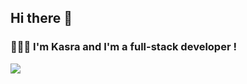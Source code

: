 ## Hi there 👋

### 👨🏻‍💻 I'm Kasra and I'm a full-stack developer !

![](https://komarev.com/ghpvc/?naderik&color=135C5A)

<!--
**naderik/naderik** is a ✨ _special_ ✨ repository because its `README.md` (this file) appears on your GitHub profile.

Here are some ideas to get you started:

- 🔭 I’m currently working on ...
- 🌱 I’m currently learning ...
- 👯 I’m looking to collaborate on ...
- 🤔 I’m looking for help with ...
- 💬 Ask me about ...
- 📫 How to reach me: ...
- 😄 Pronouns: ...
- ⚡ Fun fact: ...
-->
